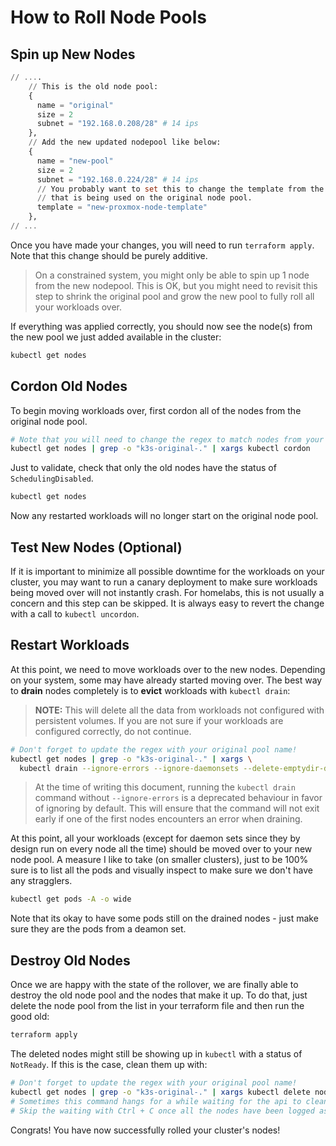 # How to Roll Node Pools

## Spin up New Nodes

```terraform
// ....
    // This is the old node pool:
    {
      name = "original"
      size = 2
      subnet = "192.168.0.208/28" # 14 ips
    },
    // Add the new updated nodepool like below:
    {
      name = "new-pool"
      size = 2
      subnet = "192.168.0.224/28" # 14 ips
      // You probably want to set this to change the template from the old one
      // that is being used on the original node pool.
      template = "new-proxmox-node-template"
    },
// ...
```

Once you have made your changes, you will need to run `terraform apply`. Note
that this change should be purely additive.

> On a constrained system, you might only be able to spin up 1 node from the
new nodepool. This is OK, but you might need to revisit this step to shrink the
original pool and grow the new pool to fully roll all your workloads over.

If everything was applied correctly, you should now see the node(s) from the
new pool we just added available in the cluster:

```sh
kubectl get nodes
```

## Cordon Old Nodes

To begin moving workloads over, first cordon all of the nodes from the original
node pool.

```sh
# Note that you will need to change the regex to match nodes from your original node pool
kubectl get nodes | grep -o "k3s-original-." | xargs kubectl cordon
```

Just to validate, check that only the old nodes have the status of `SchedulingDisabled`.

```sh
kubectl get nodes
```

Now any restarted workloads will no longer start on the original node pool.

## Test New Nodes (Optional)

If it is important to minimize all possible downtime for the workloads on your
cluster, you may want to run a canary deployment to make sure workloads being
moved over will not instantly crash. For homelabs, this is not usually a
concern and this step can be skipped. It is always easy to revert the change
with a call to `kubectl uncordon`.

## Restart Workloads

At this point, we need to move workloads over to the new nodes. Depending on
your system, some may have already started moving over. The best way to
__drain__ nodes completely is to __evict__ workloads with `kubectl drain`:

> **NOTE:** This will delete all the data from workloads not configured with
persistent volumes. If you are not sure if your workloads are configured
correctly, do not continue.

```sh
# Don't forget to update the regex with your original pool name!
kubectl get nodes | grep -o "k3s-original-." | xargs \
  kubectl drain --ignore-errors --ignore-daemonsets --delete-emptydir-data
```

> At the time of writing this document, running the `kubectl drain` command
without `--ignore-errors` is a deprecated behaviour in favor of ignoring by
default. This will ensure that the command will not exit early if one of the
first nodes encounters an error when draining.

At this point, all your workloads (except for daemon sets since they by design
run on every node all the time) should be moved over to your new node pool. A
measure I like to take (on smaller clusters), just to be 100% sure is to list
all the pods and visually inspect to make sure we don't have any stragglers.

```sh
kubectl get pods -A -o wide
```

Note that its okay to have some pods still on the drained nodes - just make
sure they are the pods from a deamon set.

## Destroy Old Nodes

Once we are happy with the state of the rollover, we are finally able to
destroy the old node pool and the nodes that make it up. To do that, just
delete the node pool from the list in your terraform file and then run the good
old:

```sh
terraform apply
```

The deleted nodes might still be showing up in `kubectl` with a status of
`NotReady`. If this is the case, clean them up with:

```sh
# Don't forget to update the regex with your original pool name!
kubectl get nodes | grep -o "k3s-original-." | xargs kubectl delete node
# Sometimes this command hangs for a while waiting for the api to clean up.
# Skip the waiting with Ctrl + C once all the nodes have been logged as deleted
```

Congrats! You have now successfully rolled your cluster's nodes!

